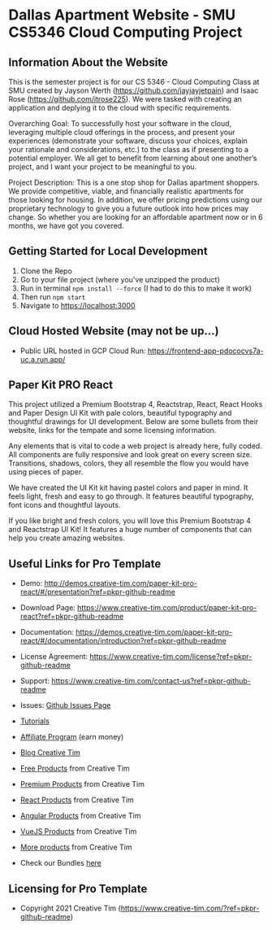 # Dallas Apartment Website - SMU CS5346 Cloud Computing Project 

## Information About the Website
This is the semester project is for our CS 5346 - Cloud Computing Class at SMU created by Jayson Werth (<https://github.com/jayjayjetpain>) and Isaac Rose (<https://github.com/itrose225>). We were tasked with creating an application and deplying it to the cloud with specific requirements.

Overarching Goal: To successfully host your software in the cloud, leveraging multiple cloud offerings in the process, and present your experiences (demonstrate your software, discuss your choices, explain your rationale and considerations, etc.) to the class as if presenting to a potential employer. We all get to benefit from learning about one another’s project, and I want your project to be meaningful to you.

Project Description: This is a one stop shop for Dallas apartment shoppers. We provide competitive, viable, and financially realistic apartments for those looking for housing. In addition, we offer pricing predictions using our proprietary technology to give you a future outlook into how prices may change. So whether you are looking for an affordable apartment now or in 6 months, we have got you covered.

## Getting Started for Local Development

1.  Clone the Repo
2.  Go to your file project (where you've unzipped the product)
3.  Run in terminal `npm install --force` (I had to do this to make it work)
4.  Then run `npm start`
5.  Navigate to [https://localhost:3000](https://localhost:3000)

## Cloud Hosted Website (may not be up...)
- Public URL hosted in GCP Cloud Run: <https://frontend-app-pdococvs7a-uc.a.run.app/>

## Paper Kit PRO React 
This project utilized a Premium Bootstrap 4, Reactstrap, React, React Hooks and Paper Design UI Kit with pale colors, beautiful typography and thoughtful drawings for UI development. Below are some bullets from their website, links for the tempate and some licensing information.

Any elements that is vital to code a web project is already here, fully coded. All components are fully responsive and look great on every screen size. Transitions, shadows, colors, they all resemble the flow you would have using pieces of paper.

We have created the UI Kit kit having pastel colors and paper in mind. It feels light, fresh and easy to go through. It features beautiful typography, font icons and thoughtful layouts.

If you like bright and fresh colors, you will love this Premium Bootstrap 4 and Reactstrap UI Kit! It features a huge number of components that can help you create amazing websites.

## Useful Links for Pro Template

- Demo: <http://demos.creative-tim.com/paper-kit-pro-react/#/presentation?ref=pkpr-github-readme>
- Download Page: <https://www.creative-tim.com/product/paper-kit-pro-react?ref=pkpr-github-readme>
- Documentation: <https://demos.creative-tim.com/paper-kit-pro-react/#/documentation/introduction?ref=pkpr-github-readme>
- License Agreement: <https://www.creative-tim.com/license?ref=pkpr-github-readme>
- Support: <https://www.creative-tim.com/contact-us?ref=pkpr-github-readme>
- Issues: [Github Issues Page](https://github.com/creativetimofficial/ct-paper-kit-pro-react/issues)

- [Tutorials](https://www.youtube.com/channel/UCVyTG4sCw-rOvB9oHkzZD1w)
- [Affiliate Program](https://www.creative-tim.com/affiliates/new?ref=pkpr-github-readme) (earn money)
- [Blog Creative Tim](http://blog.creative-tim.com/?ref=pkpr-github-readme)
- [Free Products](https://www.creative-tim.com/bootstrap-themes/free?ref=pkpr-github-readme) from Creative Tim
- [Premium Products](https://www.creative-tim.com/bootstrap-themes/premium?ref=pkpr-github-readme) from Creative Tim
- [React Products](https://www.creative-tim.com/bootstrap-themes/react-themes?ref=pkpr-github-readme) from Creative Tim
- [Angular Products](https://www.creative-tim.com/bootstrap-themes/angular-themes?ref=pkpr-github-readme) from Creative Tim
- [VueJS Products](https://www.creative-tim.com/bootstrap-themes/vuejs-themes?ref=pkpr-github-readme) from Creative Tim
- [More products](https://www.creative-tim.com/bootstrap-themes?ref=pkpr-github-readme) from Creative Tim
- Check our Bundles [here](https://www.creative-tim.com/bundles?ref=pkpr-github-readme)

## Licensing for Pro Template

- Copyright 2021 Creative Tim (https://www.creative-tim.com/?ref=pkpr-github-readme)